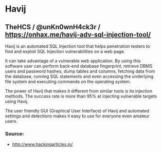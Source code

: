 # Havij
## TheHCS / @unKn0wnH4ck3r / https://onhax.me/havij-adv-sql-injection-tool/
Havij is an automated SQL Injection tool that helps penetration testers to find and exploit SQL Injection vulnerabilities on a web page.

It can take advantage of a vulnerable web application. By using this software user can perform back-end database fingerprint, retrieve DBMS users and password hashes, dump tables and columns, fetching data from the database, running SQL statements and even accessing the underlying file system and executing commands on the operating system.

The power of Havij that makes it different from similar tools is its injection methods. The success rate is more than 95% at injecting vulnerable targets using Havij.

The user friendly GUI (Graphical User Interface) of Havij and automated settings and detections makes it easy to use for everyone even amateur users.

### Source:
* http://www.hackingarticles.in/
